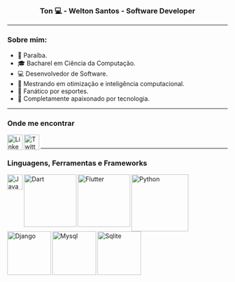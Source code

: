 <h3 align="center">Ton 💻 - Welton Santos - Software Developer</h3>

<hr>
</hr>
 
<h3 align="left">Sobre mim: </h3>
 
<ul>
<li> 📍 Paraíba.</li>
<li>🎓 Bacharel em Ciência da Computação.</li> 
<li>💻 Desenvolvedor de Software.</li>
<li>🔬 Mestrando em otimização e inteligência computacional.</li>
<li>🥋 Fanático por esportes.</li>
<li>💾 Completamente apaixonado por tecnologia.</li>
</ul>

<hr>

</hr>

<h3 align="left">Onde me encontrar</h3>

[<img align="left" alt="LinkedIn" width="35px" src="https://image.flaticon.com/icons/png/512/174/174857.png" />][linkedin]
[<img align="left" alt="Twitter" width="35px" src="https://logodownload.org/wp-content/uploads/2014/09/twitter-logo-4.png" />][twitter]

[linkedin]: https://www.linkedin.com/in/oweltonsantos
[twitter]: https://twitter.com/oweltonsantos

<br>
<hr>
</hr>

<h3 align="left">Linguagens, Ferramentas e Frameworks</h3>

<a href="https://docs.oracle.com/en/java/" rel="nofollow"><img align="left" alt="Java" width="35px" src="https://camo.githubusercontent.com/d56ad13a49b9805cf7baa35d5da50419da7388c662601cb4931d0b9788ef6150/68747470733a2f2f75706c6f61642e77696b696d656469612e6f72672f77696b6970656469612f69742f7468756d622f322f32652f4a6176615f4c6f676f2e7376672f32353870782d4a6176615f4c6f676f2e7376672e706e67"/></a>

<a href="https://dart.dev/guides" rel="nofollow"><img align="left" alt="Dart" width="120px" src="https://upload.wikimedia.org/wikipedia/commons/thumb/f/fe/Dart_programming_language_logo.svg/1024px-Dart_programming_language_logo.svg.png"></a>

<a href="https://flutter.dev/docs" rel="nofollow"><img align="left" alt="Flutter" width="120px" src="https://upload.wikimedia.org/wikipedia/commons/1/17/Google-flutter-logo.png"></a>
 
<a href="https://docs.python.org/3/" rel="nofollow"><img align="left" alt="Python" width="130px" src="https://edubertin.files.wordpress.com/2019/04/python-logo-png-image.png"></a>

<a href="https://docs.djangoproject.com/en/3.1/" rel="nofollow"><img align="left" alt="Django" width="100px" src="https://1000logos.net/wp-content/uploads/2020/08/Django-Logo.png"></a>

<a href="https://dev.mysql.com/doc/" rel="nofollow"><img align="left" alt="Mysql" width="100px" src="https://marcas-logos.net/wp-content/uploads/2020/11/MySQL-logo.png"></a>
 
<a href="https://dev.mysql.com/doc/" rel="nofollow"><img align="left" alt="Sqlite" width="100px" src="https://upload.wikimedia.org/wikipedia/commons/thumb/3/38/SQLite370.svg/1200px-SQLite370.svg.png"></a>

<br>

<!--<a href="https://github.com/oweltonsantos/"><img src="https://camo.githubusercontent.com/7c6a997332f28f71741985d263f3cb60246b790f/68747470733a2f2f6769746875622d726561646d652d73746174732e76657263656c2e6170702f6170692f746f702d6c616e67732f3f757365726e616d653d6a7573736172616772616e6a61267468656d653d64726163756c61" alt="Top Langs" data-canonical-src="https://github-readme-stats.vercel.app/api/top-langs/?username=oweltonsantos&amp;theme=dracula" style="max-width:100%;"></a> -->

<!--<img src="https://camo.githubusercontent.com/740e1154c79eff8a38462f9ad37de8a55f15bf5f/68747470733a2f2f6769746875622d726561646d652d73746174732e76657263656c2e6170702f6170693f757365726e616d653d6a7573736172616772616e6a612673686f775f69636f6e733d74727565267468656d653d64726163756c61" alt="Anurag's github stats" data-canonical-src="https://github-readme-stats.vercel.app/api?username=oweltonsantos&amp;show_icons=true&amp;theme=dracula" style="max-width:100%;">-->


 <!---[![Welton Santos github stats](https://github-readme-stats.vercel.app/api?username=oweltonsantos)](https://github.com/oweltonsantos/github-readme-stats) -->





